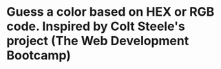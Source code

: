 # Guess a color based on HEX or RGB code. Inspired by Colt Steele's project (The Web Development Bootcamp)
